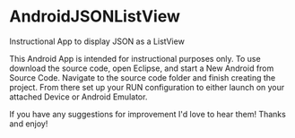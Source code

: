 AndroidJSONListView
===================

Instructional App to display JSON as a ListView

This Android App is intended for instructional purposes only. To use download the source code, open Eclipse, and start a New Android from Source Code. Navigate to the source code folder and finish creating the project. From there set up your RUN configuration to either launch on your attached Device or Android Emulator. 

If you have any suggestions for improvement I'd love to hear them! Thanks and enjoy!
